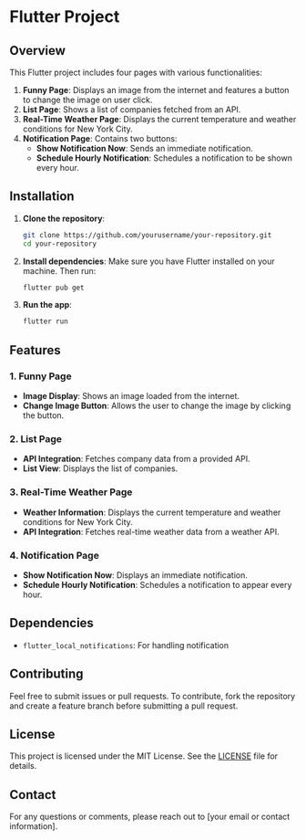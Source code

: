 # Flutter Project

## Overview

This Flutter project includes four pages with various functionalities:

1. **Funny Page**: Displays an image from the internet and features a button to change the image on user click.
2. **List Page**: Shows a list of companies fetched from an API.
3. **Real-Time Weather Page**: Displays the current temperature and weather conditions for New York City.
4. **Notification Page**: Contains two buttons:
   - **Show Notification Now**: Sends an immediate notification.
   - **Schedule Hourly Notification**: Schedules a notification to be shown every hour.

## Installation

1. **Clone the repository**:
    ```bash
    git clone https://github.com/yourusername/your-repository.git
    cd your-repository
    ```

2. **Install dependencies**:
    Make sure you have Flutter installed on your machine. Then run:
    ```bash
    flutter pub get
    ```

3. **Run the app**:
    ```bash
    flutter run
    ```

## Features

### 1. Funny Page
- **Image Display**: Shows an image loaded from the internet.
- **Change Image Button**: Allows the user to change the image by clicking the button.

### 2. List Page
- **API Integration**: Fetches company data from a provided API.
- **List View**: Displays the list of companies.

### 3. Real-Time Weather Page
- **Weather Information**: Displays the current temperature and weather conditions for New York City.
- **API Integration**: Fetches real-time weather data from a weather API.

### 4. Notification Page
- **Show Notification Now**: Displays an immediate notification.
- **Schedule Hourly Notification**: Schedules a notification to appear every hour.

## Dependencies

- `flutter_local_notifications`: For handling notification 

## Contributing

Feel free to submit issues or pull requests. To contribute, fork the repository and create a feature branch before submitting a pull request.

## License

This project is licensed under the MIT License. See the [LICENSE](LICENSE) file for details.

## Contact

For any questions or comments, please reach out to [your email or contact information].
